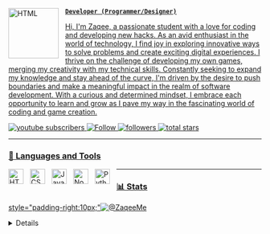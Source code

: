 
<a href="https://zaqee.me"><img align="left" alt="HTML" width="100px" style="padding-right:10px;" src="https://readme-typing-svg.demolab.com?font=Fira+Code&weight=100&duration=2000&pause=1000&color=F7F7F7&background=000000&center=true&vCenter=true&width=70&height=70&lines=%7B+ZR+%7D;Zaqee"/>


**`Developer (Programmer/Designer)`**

Hi, I'm Zaqee, a passionate student with a love for coding and developing new hacks. As an avid enthusiast in the world of technology, I find joy in exploring innovative ways to solve problems and create exciting digital experiences. I thrive on the challenge of developing my own games, merging my creativity with my technical skills. Constantly seeking to expand my knowledge and stay ahead of the curve, I'm driven by the desire to push boundaries and make a meaningful impact in the realm of software development. With a curious and determined mindset, I embrace each opportunity to learn and grow as I pave my way in the fascinating world of coding and game creation.

   <p align="left">
      <a href="https://www.youtube.com/@ZaqeeDev?sub_confirmation=1">
         <img alt="youtube subscribers" title="YouTube (@ZaqeeDev)" src="https://custom-icon-badges.demolab.com/youtube/channel/subscribers/UC8K1nrqds-de_yWfcgykOng?color=%23E05D44&label=SUBSCRIBE&logo=video&logoColor=white&style=for-the-badge&labelColor=CE4630"/> 
        <a href="https://www.replit.com/@zaqee">
         <img alt="Follow" title="Replit (@zaqee)" src="https://custom-icon-badges.demolab.com/badge/Replit-orange?style=for-the-badge&logo=terminal&logoColor=white"/>
         <img alt="followers" title="Follow me on Github" src="https://custom-icon-badges.demolab.com/github/followers/ZaqeeMe?color=236ad3&labelColor=1155ba&style=for-the-badge&logo=person-add&label=Follow&logoColor=white"/>
      <a href="https://github.com/zaqeeme?tab=repositories&sort=stargazers">
         <img alt="total stars" title="Total stars on GitHub" src="https://custom-icon-badges.demolab.com/github/stars/Zaqeeme?color=55960c&style=for-the-badge&labelColor=488207&logo=star"/>
      
   </p>

---

### 🧰 Languages and Tools

<img align="left" alt="HTML" width="30px" style="padding-right:10px;" src="https://cdn.jsdelivr.net/gh/devicons/devicon/icons/html5/html5-plain.svg" />
<img align="left" alt="CSS" width="30px" style="padding-right:10px;" src="https://cdn.jsdelivr.net/gh/devicons/devicon/icons/css3/css3-plain.svg" />
<img align="left" alt="JavaScript" width="30px" style="padding-right:10px;" src="https://cdn.jsdelivr.net/gh/devicons/devicon/icons/javascript/javascript-plain.svg" />
<img align="left" alt="NodeJS" width="30px" style="padding-right:10px;" src="https://cdn.jsdelivr.net/gh/devicons/devicon/icons/nodejs/nodejs-original.svg" />
<img align="left" alt="Python" width="30px" style="padding-right:10px;" src="https://cdn.jsdelivr.net/gh/devicons/devicon/icons/python/python-plain.svg" />



---



### 📊 Stats

style="padding-right:10px;"![@ZaqeeMe](https://github-readme-stats.vercel.app/api?username=zaqeeme&show_icons=true&theme=gruvbox)



<details><summary><h3>©️ My Companys/Projects</h3></summary>

<a href="https://axelgames.site"><img align="left" alt="HTML" width="300px" style="padding-right:10px;" style="border-radius:0;" src="https://github.com/ZaqeeMe/ZaqeeMe/blob/main/My%20Protfolio%20assets/Axel%20Games%20bg.png?raw=true"/><a href="https://proxy.axelgames.site"><img align="left" alt="HTML" width="300px" style="padding-right:10px;" style="border-radius:0;" src="https://github.com/ZaqeeMe/ZaqeeMe/blob/main/My%20Protfolio%20assets/axelproxy%20big.png?raw=true"/><a href="https://vpn.axelgames.site"><img align="left" alt="HTML" width="300px" style="padding-right:10px;" style="border-radius:0%;" src="https://github.com/ZaqeeMe/ZaqeeMe/blob/main/My%20Protfolio%20assets/axelvpn%20full.png?raw=true"/><a href="https://www.replit.com/@Descripters"><img align="left" alt="HTML" width="300px" style="padding-right:10px;" style="border-radius:0%;" src="https://github.com/ZaqeeMe/ZaqeeMe/blob/main/My%20Protfolio%20assets/descripterno.png?raw=true"/>
